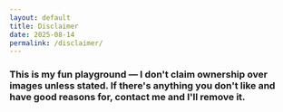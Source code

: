 ```yaml
---
layout: default
title: Disclaimer
date: 2025-08-14
permalink: /disclaimer/
---
```


<h3>This is my fun playground — I don't claim ownership over images unless stated. If there's anything you don't like and have good reasons for, contact me and I'll remove it.</h3>